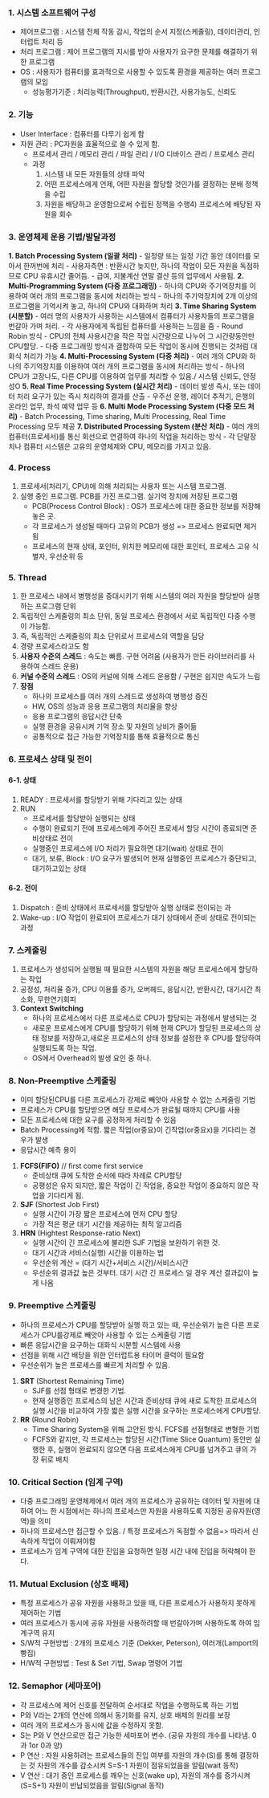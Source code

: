 ### 1. 시스템 소프트웨어 구성
* 제어프로그램 : 시스템 전체 작동 감시, 작업의 순서 지정(스케줄링), 데이터관리, 인터럽트 처리 등
* 처리 프로그램 : 제어 프로그램의 지시를 받아 사용자가 요구한 문제를 해결하기 위한 프로그램
* OS : 사용자가 컴퓨터를 효과적으로 사용할 수 있도록 환경을 제공하는 여러 프로그램의 모임
    - 성능평가기준 : 처리능력(Throughput), 반환시간, 사용가능도, 신뢰도
### 2. 기능
* User Interface : 컴퓨터를 다루기 쉽게 함
* 자원 관리 : PC자원을 효율적으로 쓸 수 있게 함.
    - 프로세서 관리 / 메모리 관리 / 파일 관리 / I/O 디바이스 관리 / 프로세스 관리
    - 과정
        1) 시스템 내 모든 자원들의 상태 파악
        2) 어떤 프로세스에게 언제, 어떤 자원을 할당할 것인가를 결정하는 분배 정책을 수립
        3) 자원을 배당하고 운영함으로써 수립된 정책을 수행4) 프로세스에 배당된 자원을 회수

### 3. 운영체제 운용 기법/발달과정
**1. Batch Processing System (일괄 처리)**
    - 일정량 또는 일정 기간 동안 데이터를 모아서 한꺼번에 처리
    - 사용자측면 : 반환시간 늦지만, 하나의 작업이 모든 자원을 독점하므로 CPU 유휴시간 줄어듬.
    - 급여, 지불계산 연말 결산 등의 업무에서 사용됨.
**2. Multi-Programming System (다중 프로그래밍)**
    - 하나의 CPU와 주기억장치를 이용하여 여러 개의 프로그램을 동시에 처리하는 방식
    - 하나의 주기억장치에 2개 이상의 프로그램을 기억시켜 놓고, 하나의 CPU와 대화하며 처리
**3. Time Sharing System (시분할)**
    - 여러 명의 사용자가 사용하는 시스템에서 컴퓨터가 사용자들의 프로그램을 번갈아 가며 처리.
    - 각 사용자에게 독립된 컵퓨터를 사용하는 느낌을 줌
    - Round Robin 방식
    - CPU의 전체 사용시간을 작은 작업 시간량으로 나누어 그 시간량동안만 CPU할당.
    - 다중 프로그래밍 방식과 결합하여 모든 작업이 동시에 진행되는 것처럼 대화식 처리가 가능
**4. Multi-Processing System (다중 처리)**
    - 여러 개의 CPU와 하나의 주기억장치를 이용하여 여러 개의 프로그램을 동시에 처리하는 방식
    - 하나의 CPU가 고장나도, 다른 CPU를 이용하여 업무를 처리할 수 있음./ 시스템 신뢰도, 안정성O
**5. Real Time Processing System (실시간 처리)**
    - 데이터 발생 즉시, 또는 데이터 처리 요구가 있는 즉시 처리하여 결과를 산출
    - 우주선 운행, 레이더 추적기, 은행의 온라인 업무, 좌석 예약 업무 등
**6. Multi Mode Processing System (다중 모드 처리)**
    - Batch Processing, Time sharing, Multi Processing, Real Time Processing 모두 제공
**7. Distributed Processing System (분산 처리)**
    - 여러 개의 컴퓨터(프로세서)를 통신 회선으로 연결하여 하나의 작업을 처리하는 방식
    - 각 단말장치나 컴퓨터 시스템은 고유의 운영체제와 CPU, 메모리를 가지고 있음.

### 4. Process
1. 프로세서(처리기, CPU)에 의해 처리되는 사용자 또는 시스템 프로그램.
2. 실행 중인 프로그램. PCB를 가진 프로그램. 실기억 장치에 저장된 프로그램
    - PCB(Process Control Block) : OS가 프로세스에 대한 중요한 정보를 저장해 놓은 곳.
    - 각 프로세스가 생성될 때마다 고유의 PCB가 생성 => 프로세스 완료되면 제거됨
    - 프로세스의 현재 상태, 포인터, 위치한 메모리에 대한 포인터, 프로세스 고유 식별자, 우선순위 등

### 5. Thread
1. 한 프로세스 내에서 병행성을 증대시키기 위해 시스템의 여러 자원을 할당받아 실행하는 프로그램 단위
2. 독립적인 스케줄링의 최소 단위, 동일 프로세스 환경에서 서로 독립적인 다중 수행이 가능함.
3. 즉, 독립적인 스케줄링의 최소 단위로서 프로세스의 역할을 담당
4. 경량 프로세스라고도 함
5. **사용자 수준의 스레드** : 속도는 빠름. 구현 어려움 (사용자가 만든 라이브러리를 사용하여 스레드 운용)
6. **커널 수준의 스레드** : OS의 커널에 의해 스레드 운용함 / 구현은 쉽지만 속도가 느림
7. **장점**
    - 하나의 프로세스를 여러 개의 스레드로 생성하여 병행성 증진
    - HW, OS의 성능과 응용 프로그램의 처리율을 향상
    - 응용 프로그램의 응답시간 단축
    - 실행 환경을 공유시켜 기억 장소 및 자원의 낭비가 줄어듦
    - 공통적으로 접근 가능한 기억장치를 통해 효율적으로 통신

### 6. 프로세스 상태 및 전이 
#### 6-1. 상태
1. READY : 프로세서를 할당받기 위해 기다리고 있는 상태
2. RUN
    - 프로세서를 할당받아 실행되는 상태
    - 수행이 완료되기 전에 프로세스에게 주어진 프로세서 할당 시간이 종료되면 준비상태로 전이
    - 실행중인 프로세스에 I/O 처리가 필요하면 대기(wait) 상태로 전이
    - 대기, 보류, Block : I/O 요구가 발생되어 현재 실행중인 프로세스가 중단되고, 대기하고있는 상태
#### 6-2. 전이
1. Dispatch : 준비 상태에서 프로세서를 할당받아 실행 상태로 전이되는 과
2. Wake-up : I/O 작업이 완료되어 프로세스가 대기 상태에서 준비 상태로 전이되는 과정


### 7. 스케줄링
1. 프로세스가 생성되어 실행될 때 필요한 시스템의 자원을 해당 프로세스에게 할당하는 작업
2. 공정성, 처리율 증가, CPU 이용률 증가, 오버헤드, 응답시간, 반환시간, 대기시간 최소화, 무한연기회피
3. **Context Switching**
   - 하나의 프로세스에서 다른 프로세스로 CPU가 할당되는 과정에서 발생되는 것
   - 새로운 프로세스에게 CPU를 할당하기 위해 현재 CPU가 할당된 프로세스의 상태 정보를 저장하고,새로운 프로세스의 상태 정보를 설정한 후 CPU를 할당하여 실행되도록 하는 작업.
   - OS에서 Overhead의 발생 요인 중 하나.


### 8. Non-Preemptive 스케줄링
- 이미 할당된CPU를 다른 프로세스가 강제로 빼앗아 사용할 수 없는 스케줄링 기법
- 프로세스가 CPU를 할당받으면 해당 프로세스가 완료될 때까지 CPU를 사용
- 모든 프로세스에 대한 요구를 공정하게 처리할 수 있음
- Batch Processing에 적함. 짧은 작업(or중요)이 긴작업(or중요x)을 기다리는 경우가 발생
- 응답시간 예측 용이

1. **FCFS(FIFO)** // first come first service
    - 준비상태 큐에 도착한 순서에 따라 차례로 CPU할당
    - 공평성은 유지 되지만, 짧은 작업이 긴 작업을, 중요한 작업이 중요하지 않은 작업을 기다리게 됨.
2. **SJF** (Shortest Job First)
    - 실행 시간이 가장 짧은 프로세스에 먼저 CPU 할당
    - 가장 적은 평균 대기 시간을 제공하는 최적 알고리즘
3. **HRN** (Hightest Response-ratio Next)
    - 실행 시간이 긴 프로세스에 불리한 SJF 기법을 보완하기 위한 것.
    - 대기 시간과 서비스(실행) 시간을 이용하는 법
    - 우선순위 계산 = (대기 시간+서비스 시간)/서비스시간
    - 우선순위 결과값 높은 것부터. 대기 시간 긴 프로세스 일 경우 계산 결과값이 높게 나옴

### 9. Preemptive 스케줄링
- 하나의 프로세스가 CPU를 할당받아 실행 하고 있는 때, 우선순위가 높은 다른 프로세스가 CPU를강제로 빼앗아 사용할 수 있는 스케줄링 기법
- 빠른 응답시간을 요구하는 대화식 시분할 시스템에 사용
- 선점을 위해 시간 배당을 위한 인터럽트용 타이머 클럭이 필요함
- 우선순위가 높은 프로세스를 빠르게 처리할 수 있음.
1. **SRT** (Shortest Remaining Time)
    - SJF를 선점 형태로 변경한 기법. 
    - 현재 실행중인 프로세스의 남은 시간과 준비상태 큐에 새로 도착한 프로세스의 실행 시간을 비교하여 가장 짧은 실행 시간을 요구하는 프로세스에게 CPU할당.
2. **RR** (Round Robin)
    - Time Sharing System을 위해 고안된 방식. FCFS를 선점형태로 변형한 기법
    - FCFS와 같지만, 각 프로세스는 할당된 시간(Time Slice Quantum) 동안만 실행한 후, 실행이 완료되지 않으면 다음 프로세스에게 CPU를 넘겨주고 큐의 가장 뒤로 배치

### 10. Critical Section (임계 구역)
- 다중 프로그래밍 운영체제에서 여러 개의 프로세스가 공유하는 데이터 및 자원에 대하여 어느 한 시점에서는 하나의 프로세스만 자원을 사용하도록 지정된 공유자원(영역)을 의미
- 하나의 프로세스만 접근할 수 있음. / 특정 프로세스가 독점할 수 없음=> 따라서 신속하게 작업이 이뤄져야함
- 프로세스가 임계 구역에 대한 진입을 요청하면 일정 시간 내에 진입을 허락해야 한다.

### 11. Mutual Exclusion (상호 배제)
- 특정 프로세스가 공유 자원을 사용하고 있을 때, 다른 프로세스가 사용하지 못하게 제어하는 기법
- 여러 프로세스가 동시에 공유 자원을 사용하려할 때 번갈아가며 사용하도록 하여 임계구역 유지
- S/W적 구현방법 : 2개의 프로세스 기준 (Dekker, Peterson), 여러개(Lamport의 빵집)
- H/W적 구현방법 : Test & Set 기법, Swap 명령어 기법

### 12. Semaphor (세마포어)
- 각 프로세스에 제어 신호를 전달하여 순서대로 작업을 수행하도록 하는 기법
- P와 V라는 2개의 연산에 의해서 동기화를 유지, 상호 배제의 원리를 보장
- 여러 개의 프로세스가 동시에 값을 수정하지 못함.
- S는 P와 V 연산으로만 접근 가능한 세마포어 변수. (공유 자원의 개수를 나타냄. 0과 1or 0과 양)
- P 연산 : 자원 사용하려는 프로세스들의 진입 여부를 자원의 개수(S)를 통해 결정하는 것 자원의 개수를 감소시켜 S=S-1 자원이 점유되었음을 알림(wait 동작)
- V 연산 : 대기 중인 프로세스를 깨우는 신호(wake up), 자원의 개수를 증가시켜(S=S+1) 자원이 반납되었음을 알림(Signal 동작)
